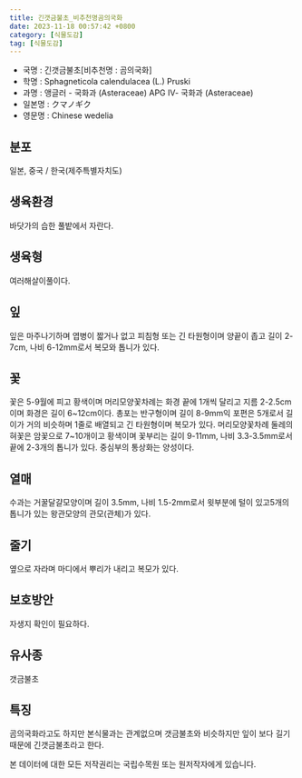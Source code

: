```yaml
---
title: 긴갯금불초_비추천명곰의국화
date: 2023-11-18 00:57:42 +0800
category: [식물도감]
tag: [식물도감]
---
```




- 국명 : 긴갯금불초[비추천명 : 곰의국화]
- 학명 : Sphagneticola calendulacea (L.) Pruski
- 과명 : 앵글러 - 국화과 (Asteraceae) APG Ⅳ- 국화과 (Asteraceae)
- 일본명 : クマノギク
- 영문명 : Chinese wedelia


## 분포
일본, 중국 / 한국(제주특별자치도) 
## 생육환경
바닷가의 습한 풀밭에서 자란다.
## 생육형
여러해살이풀이다.
## 잎
잎은 마주나기하며 엽병이 짧거나 없고 피침형 또는 긴 타원형이며 양끝이 좁고 길이 2-7cm, 나비 6-12mm로서 복모와 톱니가 있다.
## 꽃
꽃은 5-9월에 피고 황색이며 머리모양꽃차례는 화경 끝에 1개씩 달리고 지름 2-2.5cm 이며 화경은  길이 6~12cm이다. 총포는 반구형이며 길이 8-9mm익 포편은 5개로서 길이가 거의 비슷하며 1줄로 배열되고 긴 타원형이며 복모가 있다. 머리모양꽃차례 둘레의 혀꽃은 암꽃으로 7~10개이고 황색이며 꽃부리는 길이 9-11mm, 나비 3.3-3.5mm로서 끝에 2-3개의 톱니가 있다.  중심부의 통상화는 양성이다.
## 열매
수과는 거꿀달걀모양이며 길이 3.5mm, 나비 1.5-2mm로서 윗부분에 털이 있고5개의 톱니가 있는 왕관모양의 관모(관체)가 있다.
## 줄기
옆으로 자라며 마디에서 뿌리가 내리고 복모가 있다.
## 보호방안
자생지 확인이 필요하다.
## 유사종
갯금불초
## 특징
곰의국화라고도 하지만 본식물과는 관계없으며 갯금불초와 비슷하지만 잎이 보다 길기 때문에 긴갯금불초라고 한다.






본 데이터에 대한 모든 저작권리는 국립수목원 또는 원저작자에게 있습니다.
